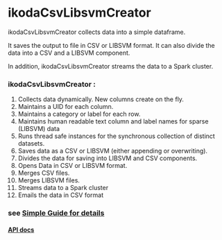 # ikodaCsvLibsvmCreator

ikodaCsvLibsvmCreator collects data into a simple dataframe. 

It saves the output to file in CSV or LIBSVM format. It can also divide the data into a CSV and a LIBSVM component.

In addition, ikodaCsvLibsvmCreator streams the data to a Spark cluster.

### ikodaCsvLibsvmCreator :

1. Collects data dynamically. New columns create on the fly.
1. Maintains a UID for each column.
1. Maintains a category or label for each row.
1. Maintains human readable text column and label names for sparse (LIBSVM) data
1. Runs thread safe instances for the synchronous collection of distinct datasets.
1. Saves data as a CSV or LIBSVM (either appending or overwriting). 
1. Divides the data for saving into LIBSVM and CSV components.
1. Opens Data in CSV or LIBSVM format.
1. Merges CSV files.
1. Merges LIBSVM files.
1. Streams data to a Spark cluster
1. Emails the data in CSV format



### see <a href="https://github.com/amerywu/ikodaCsvLibsvmCreator/wiki">Simple Guide for details</a>


#### <a href="https://amerywu.github.io/ikodaCsvLibsvmCreator/javadoc/ikoda/utils/Spreadsheet.html">API docs</a>

